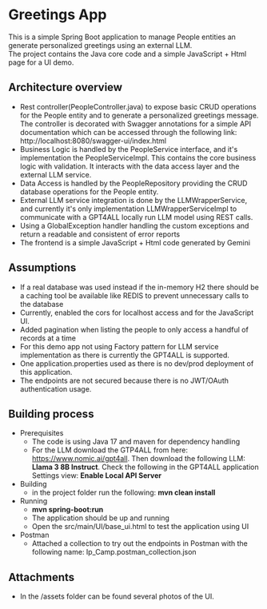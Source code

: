 # Greetings App

This is a simple Spring Boot application to manage People entities an generate personalized greetings using an external LLM.  
The project contains the Java core code and a simple JavaScript + Html page for a UI demo.

## Architecture overview
- Rest controller(PeopleController.java) to expose basic CRUD operations for the People entity and to generate a 
personalized greetings message. The controller is decorated with Swagger annotations for a simple API documentation
which can be accessed through the following link: http://localhost:8080/swagger-ui/index.html
- Business Logic is handled by the PeopleService interface, and it's implementation the PeopleServiceImpl. This contains 
the core business logic with validation. It interacts with the data access layer and the external LLM service.
- Data Access is handled by the PeopleRepository providing the CRUD database operations for the People entity.
- External LLM service integration is done by the LLMWrapperService, and currently it's only implementation 
LLMWrapperServiceImpl to communicate with a GPT4ALL locally run LLM model using REST calls.
- Using a GlobalException handler handling the custom exceptions and return a readable and consistent of error reports
- The frontend is a simple JavaScript + Html code generated by Gemini

## Assumptions
- If a real database was used instead if the in-memory H2 there should be a caching tool be available like REDIS to 
prevent unnecessary calls to the database
- Currently, enabled the cors for localhost access and for the JavaScript UI.
- Added pagination when listing the people to only access a handful of records at a time
- For this demo app not using Factory pattern for LLM service implementation as there is currently the GPT4ALL is supported.
- One application.properties used as there is no dev/prod deployment of this application.
- The endpoints are not secured because there is no JWT/OAuth authentication usage.


## Building process
- Prerequisites
  - The code is using Java 17 and maven for dependency handling
  - For the LLM download the GTP4ALL from here: https://www.nomic.ai/gpt4all. Then download the following LLM: 
  **Llama 3 8B Instruct**. Check the following in the GPT4ALL application Settings view: **Enable Local API Server**
- Building
  - in the project folder run the following: **mvn clean install**
- Running
  - **mvn spring-boot:run**
  - The application should be up and running
  - Open the src/main/UI/base_ui.html to test the application using UI
- Postman
  - Attached a collection to try out the endpoints in Postman with the following name: Ip_Camp.postman_collection.json

## Attachments
- In the /assets folder can be found several photos of the UI.
